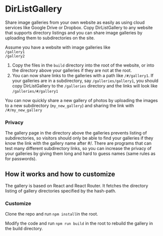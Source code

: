 # DirListGallery
Share image galleries from your own website as easily as using cloud services like Google Drive or Dropbox. Copy DirListGallery to any website that supports directory listings and you can share image galleries by uploading them to subdirectories on the site.

Assume you have a website with image galleries like   
```/gallery1```   
```/gallery2```   

1. Copy the files in the ```build``` directory into the root of the website, or into the directory above your galleries if they are not at the root.
2. You can now share links to the galleries with a path like ```/#/gallery1```. If your galleries are in a subdirectory, say ```/galleries/gallery1```, you should copy DirListGallery to the ```/galleries``` directory and the links will look like ```/galleries/#/gallery1```

You can now quickly share a new gallery of photos by uploading the images to a new subdirectory (```my_new_gallery```) and sharing the link with ```/#/my_new_gallery```

### Privacy
The gallery page in the directory above the galleries prevents listing of subdirectories, so visitors should only be able to find your galleries if they know the link with the gallery name after #/. There are programs that can test many different subdirectory links, so you can increase the privacy of your galleries by giving them long and hard to guess names (same rules as for passwords).

## How it works and how to customize
The gallery is based on React and React Router. It fetches the directory listing of gallery directories specified by the hash-path.

### Customize
Clone the repo and run ```npm install```in the root.

Modify the code and run ```npm run build``` in the root to rebuild the gallery in the build directory.


